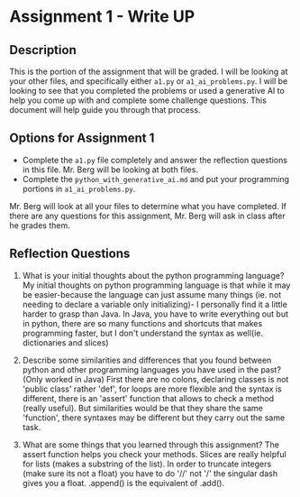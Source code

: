 # Assignment 1 - Write UP

## Description
This is the portion of the assignment that will be graded.  I will be looking at your other files, and specifically either `a1.py` or `a1_ai_problems.py`.  I will be looking to see that you completed the problems or used a generative AI to help you come up with and complete some challenge questions.  This document will help guide you through that process.

## Options for Assignment 1
- Complete the `a1.py` file completely and answer the reflection questions in this file.  Mr. Berg will be looking at both files.
- Complete the `python_with_generative_ai.md` and put your programming portions in `a1_ai_problems.py`.

Mr. Berg will look at all your files to determine what you have completed.  If there are any questions for this assignment, Mr. Berg will ask in class after he grades them.


## Reflection Questions

1. What is your initial thoughts about the python programming language?
    My initial thoughts on python programming language is that while it may be easier-because the language can just assume many things (ie. not needing to declare a variable only initializing)- I personally find it a little harder to grasp than Java. In Java, you have to write everything out but in python, there are so many functions and shortcuts that makes programming faster, but I don't understand the syntax as well(ie. dictionaries and slices)


2. Describe some similarities and differences that you found between python and other programming languages you have used in the past?
    (Only worked in Java) First there are no colons, declaring classes is not 'public class' rather 'def', for loops are more flexible and the syntax is different, there is an 'assert' function that allows to check a method (really useful). But similarities would be that they share the same 'function', there syntaxes may be different but they carry out the same task. 


3. What are some things that you learned through this assignment?
    The assert function helps you check your methods. Slices are really helpful for lists (makes a substring of the list). In order to truncate integers (make sure its not a float) you have to do '//' not '/' the singular dash gives you a float. .append() is the equivalent of .add(). 